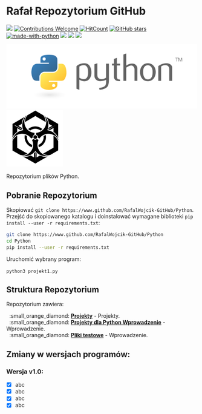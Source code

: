 # Rafał Repozytorium GitHub

![](https://img.shields.io/badge/Autor-Rafał-blue)
[![Contributions Welcome](https://img.shields.io/badge/contributions-welcome-brightgreen.svg?style=round)](https://github.com/systemisdown/Python/issues)
[![HitCount](http://hits.dwyl.com/RafalWojcik-GitHub/Python.svg)](http://hits.dwyl.com/systemisdown/Python)
[![GitHub stars](https://img.shields.io/github/stars/RafalWojcik-GitHub/Python.svg?style=social&label=Star&maxAge=2592000)](https://github.com/RafalWojcik-GitHub/Python/stargazers)
[![made-with-python](https://img.shields.io/badge/Made%20with-Python-1f425f.svg)](https://www.python.org/)
![](https://img.shields.io/badge/Python-2-blue)
![](https://img.shields.io/badge/Python-3-blue)
![](https://img.shields.io/badge/platform-Windows%20%7C%20Linux%20%7C%20KaliLinux%20%7C%20ParrotOs-blue)


![Logo](https://github.com/RafalWojcik-GitHub/Python/blob/main/logo2.png)
![Logo](https://github.com/RafalWojcik-GitHub/Python/blob/main/logo1.png)

Repozytorium plików Python.


## Pobranie Repozytorium

Skopiować `git clone https://www.github.com/RafalWojcik-GitHub/Python`. Przejść do skopiowanego katalogu i doinstalować wymagane biblioteki `pip install --user -r requirements.txt`:

```bash
git clone https://www.github.com/RafalWojcik-GitHub/Python
cd Python
pip install --user -r requirements.txt
```

Uruchomić wybrany program:

`python3 projekt1.py`


## Struktura Repozytorium
Repozytorium zawiera:
<p>
&nbsp;&nbsp;:small_orange_diamond: <a href="https://github.com/RafalWojcik-GitHub/Python/tree/main/Projekty"><b>Projekty</b></a> - Projekty.<br>
&nbsp;&nbsp;:small_orange_diamond: <a href="https://github.com/RafalWojcik-GitHub/Python/tree/main/Python Wprowadzenie"><b>Projekty dla Python Wprowadzenie</b></a> - Wprowadzenie.<br>
&nbsp;&nbsp;:small_orange_diamond: <a href="https://github.com/RafalWojcik-GitHub/Python/tree/main/Testowe"><b>Pliki testowe</b></a> - Wprowadzenie.<br>
</p>



## Zmiany w wersjach programów:

### Wersja v1.0:
- [x] abc
- [x] abc
- [x] abc
- [x] abc

